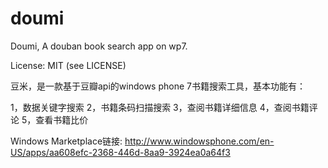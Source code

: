 ﻿doumi
=====

Doumi, A douban book search app on wp7. 

License: MIT (see LICENSE)

豆米，是一款基于豆瓣api的windows phone 7书籍搜索工具，基本功能有：

1，数据关键字搜索
2，书籍条码扫描搜索
3，查阅书籍详细信息
4，查阅书籍评论
5，查看书籍比价

Windows Marketplace链接: http://www.windowsphone.com/en-US/apps/aa608efc-2368-446d-8aa9-3924ea0a64f3